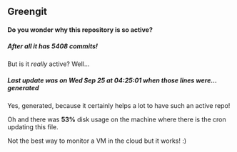 ## Greengit

#### Do you wonder why this repository is so active?

##### After all it has 5408 commits!

But is it *really* active? Well...

##### Last update was on Wed Sep 25 at 04:25:01 when those lines were... generated

Yes, generated, because it certainly helps a lot to have such an active repo!

Oh and there was **53%** disk usage on the machine
where there is the cron updating this file.

Not the best way to monitor a VM in the cloud but it works! :)
